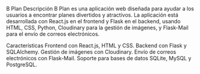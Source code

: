 B Plan
Descripción
B Plan es una aplicación web diseñada para ayudar a los usuarios a encontrar planes divertidos y atractivos. La aplicación está desarrollada con React.js en el frontend y Flask en el backend, usando HTML, CSS, Python, Cloudinary para la gestión de imágenes, y Flask-Mail para el envío de correos electrónicos.

Características
Frontend con React.js, HTML y CSS.
Backend con Flask y SQLAlchemy.
Gestión de imágenes con Cloudinary.
Envío de correos electrónicos con Flask-Mail.
Soporte para bases de datos SQLite, MySQL y PostgreSQL.
